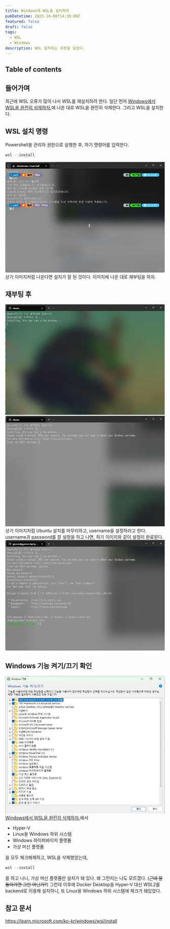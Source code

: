 ```yaml
---
title: Windows에 WSL을 설치하자
pubDatetime: 2023-10-08T14:39:00Z
featured: false
draft: false
tags:
  - WSL
  - Windows
description: WSL 설치하는 과정을 담았다.
---
```


## Table of contents

## 들어가며

최근에 WSL 오류가 많이 나서 WSL를 재설치하려 한다.
일단 먼저 [Windows에서 WSL을 완전히 삭제하자.](uninstall-wsl-completely-on-windows.md)에 나온 대로 WSL을 완전히 삭제한다.
그리고 WSL을 설치한다.

## WSL 설치 명령

Powershell을 관리자 권한으로 실행한 후, 하기 명령어를 입력한다.

```powershell
wsl --install
```

![](/src/assets/image/install-wsl-on-windows-1696743830305.jpeg)
상기 이미지처럼 나온다면 설치가 잘 된 것이다.
이미지에 나온 대로 재부팅을 하자.

## 재부팅 후

![](/src/assets/image/install-wsl-on-windows-1696744165825.jpeg)
![](/src/assets/image/install-wsl-on-windows-1696744175895.jpeg)
상기 이미지처럼 Ubuntu 설치를 마무리하고, username을 설정하라고 한다.
username과 password를 잘 설정을 하고 나면, 하기 이미지와 같이 설정이 완료된다.
![](/src/assets/image/install-wsl-on-windows-1696744245267.jpeg)

## Windows 기능 켜기/끄기 확인

![](/src/assets/image/install-wsl-on-windows-1696744570177.jpeg)
[Windows에서 WSL을 완전히 삭제하자.](uninstall-wsl-completely-on-windows.md)에서

- Hyper-V
- Linux용 Windows 하위 시스템
- Windows 하이퍼바이저 플랫폼
- 가상 머신 플랫폼

을 모두 체크해제하고, WSL을 삭제했었는데,

```powershell
wsl --install
```

을 하고 나니, 가상 머신 플랫폼만 설치가 돼 있다.
왜 그런지는 나도 모르겠다. (~~근데 잘 돌아가면 그만 아닌가?~~)
그런데 이후에 Docker Desktop을 Hyper-V 대신 WSL2를 backend로 이용해 설치하니, 또 Linux용 Windows 하위 시스템에 체크가 돼있었다.

## 참고 문서

<https://learn.microsoft.com/ko-kr/windows/wsl/install>
